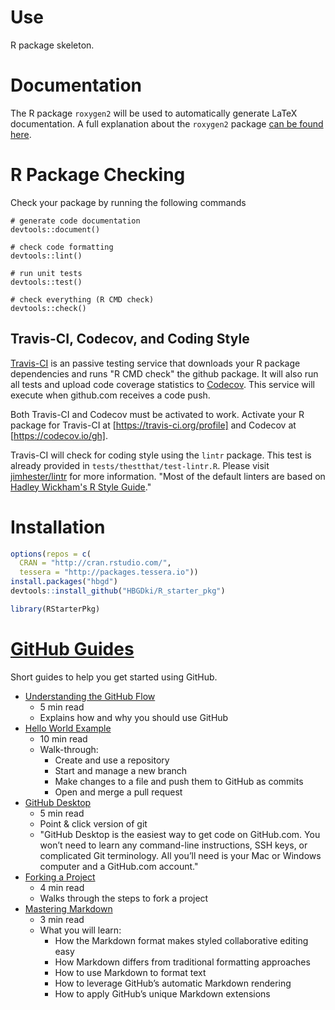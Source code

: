 # Use
R package skeleton.

# Documentation

The R package ``roxygen2`` will be used to automatically generate LaTeX documentation.  A full explanation about the ``roxygen2`` package [can be found here](https://cran.r-project.org/web/packages/roxygen2/vignettes/rd.html).

# R Package Checking

Check your package by running the following commands

```{r}
# generate code documentation
devtools::document()

# check code formatting
devtools::lint()

# run unit tests
devtools::test()

# check everything (R CMD check)
devtools::check()
```

## Travis-CI, Codecov, and Coding Style

[Travis-CI](travis-ci.org) is an passive testing service that downloads your R package dependencies and runs "R CMD check" the github package.  It will also run all tests and upload code coverage statistics to [Codecov](https://codecov.io/gh).  This service will execute when github.com receives a code push.

Both Travis-CI and Codecov must be activated to work.  Activate your R package for Travis-CI at [https://travis-ci.org/profile] and Codecov at [https://codecov.io/gh].

Travis-CI will check for coding style using the ``lintr`` package.  This test is already provided in ``tests/thestthat/test-lintr.R``. Please visit [jimhester/lintr](https://github.com/jimhester/lintr#project-configuration) for more information. "Most of the default linters are based on [Hadley Wickham's R Style Guide](http://r-pkgs.had.co.nz/style.html)."



# Installation

```r
options(repos = c(
  CRAN = "http://cran.rstudio.com/",
  tessera = "http://packages.tessera.io"))
install.packages("hbgd")
devtools::install_github("HBGDki/R_starter_pkg")

library(RStarterPkg)
```


# [GitHub Guides](https://guides.github.com/)

Short guides to help you get started using GitHub.

* [Understanding the GitHub Flow](https://guides.github.com/introduction/flow/)
   * 5 min read
   * Explains how and why you should use GitHub
* [Hello World Example](https://guides.github.com/activities/hello-world/)
  * 10 min read
  * Walk-through:
    * Create and use a repository
    * Start and manage a new branch
    * Make changes to a file and push them to GitHub as commits
    * Open and merge a pull request
* [GitHub Desktop](https://guides.github.com/introduction/getting-your-project-on-github/)
  * 5 min read
  * Point & click version of git
  * "GitHub Desktop is the easiest way to get code on GitHub.com. You won’t need to learn any command-line instructions, SSH keys, or complicated Git terminology. All you’ll need is your Mac or Windows computer and a GitHub.com account."
* [Forking a Project](https://guides.github.com/activities/forking/)
  * 4 min read
  * Walks through the steps to fork a project
* [Mastering Markdown](https://guides.github.com/features/mastering-markdown/)
  * 3 min read
  * What you will learn:
    * How the Markdown format makes styled collaborative editing easy
    * How Markdown differs from traditional formatting approaches
    * How to use Markdown to format text
    * How to leverage GitHub’s automatic Markdown rendering
    * How to apply GitHub’s unique Markdown extensions
